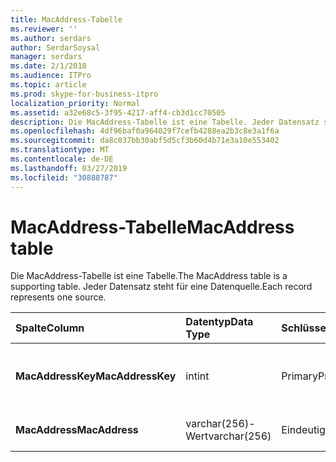 ```yaml
---
title: MacAddress-Tabelle
ms.reviewer: ''
ms.author: serdars
author: SerdarSoysal
manager: serdars
ms.date: 2/1/2018
ms.audience: ITPro
ms.topic: article
ms.prod: skype-for-business-itpro
localization_priority: Normal
ms.assetid: a32e68c5-3f95-4217-aff4-cb3d1cc70505
description: Die MacAddress-Tabelle ist eine Tabelle. Jeder Datensatz steht für eine Datenquelle.
ms.openlocfilehash: 4df96baf0a964029f7cefb4288ea2b3c8e3a1f6a
ms.sourcegitcommit: da8c037bb30abf5d5cf3b60d4b71e3a10e553402
ms.translationtype: MT
ms.contentlocale: de-DE
ms.lasthandoff: 03/27/2019
ms.locfileid: "30888787"
---
```

# <a name="macaddress-table"></a><span data-ttu-id="a8df7-104">MacAddress-Tabelle</span><span class="sxs-lookup"><span data-stu-id="a8df7-104">MacAddress table</span></span>
 
<span data-ttu-id="a8df7-105">Die MacAddress-Tabelle ist eine Tabelle.</span><span class="sxs-lookup"><span data-stu-id="a8df7-105">The MacAddress table is a supporting table.</span></span> <span data-ttu-id="a8df7-106">Jeder Datensatz steht für eine Datenquelle.</span><span class="sxs-lookup"><span data-stu-id="a8df7-106">Each record represents one source.</span></span>
  
|<span data-ttu-id="a8df7-107">**Spalte**</span><span class="sxs-lookup"><span data-stu-id="a8df7-107">**Column**</span></span>|<span data-ttu-id="a8df7-108">**Datentyp**</span><span class="sxs-lookup"><span data-stu-id="a8df7-108">**Data Type**</span></span>|<span data-ttu-id="a8df7-109">**Schlüssel/Index**</span><span class="sxs-lookup"><span data-stu-id="a8df7-109">**Key/Index**</span></span>|<span data-ttu-id="a8df7-110">**Details**</span><span class="sxs-lookup"><span data-stu-id="a8df7-110">**Details**</span></span>|
|:-----|:-----|:-----|:-----|
|<span data-ttu-id="a8df7-111">**MacAddressKey**</span><span class="sxs-lookup"><span data-stu-id="a8df7-111">**MacAddressKey**</span></span> <br/> |<span data-ttu-id="a8df7-112">int</span><span class="sxs-lookup"><span data-stu-id="a8df7-112">int</span></span>  <br/> |<span data-ttu-id="a8df7-113">Primary</span><span class="sxs-lookup"><span data-stu-id="a8df7-113">Primary</span></span>  <br/> |<span data-ttu-id="a8df7-114">Eindeutige Zahl, die die Mac-Adresse identifiziert.</span><span class="sxs-lookup"><span data-stu-id="a8df7-114">Unique number identifying the Mac address.</span></span>  <br/> |
|<span data-ttu-id="a8df7-115">**MacAddress**</span><span class="sxs-lookup"><span data-stu-id="a8df7-115">**MacAddress**</span></span> <br/> |<span data-ttu-id="a8df7-116">varchar(256)-Wert</span><span class="sxs-lookup"><span data-stu-id="a8df7-116">varchar(256)</span></span>  <br/> |<span data-ttu-id="a8df7-117">Eindeutige</span><span class="sxs-lookup"><span data-stu-id="a8df7-117">Unique</span></span>  <br/> |<span data-ttu-id="a8df7-118">Mac-Adresszeichenfolge.</span><span class="sxs-lookup"><span data-stu-id="a8df7-118">Mac address string.</span></span>  <br/> |
   

